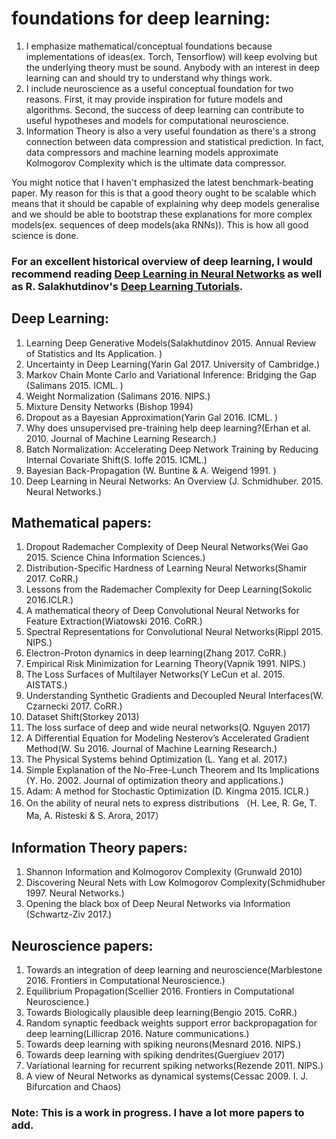 # foundations for deep learning:
1. I emphasize mathematical/conceptual foundations because implementations of ideas(ex. Torch, Tensorflow)
   will keep evolving but the underlying theory must be sound. Anybody with an interest in deep learning 
   can and should try to understand why things work. 
2. I include neuroscience as a useful conceptual foundation for two reasons. First, it may provide inspiration
   for future models and algorithms. Second, the success of deep learning can contribute to useful hypotheses
   and models for computational neuroscience. 
3. Information Theory is also a very useful foundation as there's a strong connection between data compression
and statistical prediction. In fact, data compressors and machine learning models approximate Kolmogorov Complexity
which is the ultimate data compressor. 

You might notice that I haven't emphasized the latest benchmark-beating paper. My reason for this is that a good
theory ought to be scalable which means that it should be capable of explaining why deep models generalise and we
should be able to bootstrap these explanations for more complex models(ex. sequences of deep models(aka RNNs)).
This is how all good science is done. 

### For an excellent historical overview of deep learning, I would recommend reading [Deep Learning in Neural Networks](https://github.com/pauli-space/foundations_for_deep_learning/blob/master/classics/deep_learning_in_neural_networks.pdf) as well as R. Salakhutdinov's [Deep Learning Tutorials](https://www.youtube.com/watch?v=-SY4-GkDM8g&t=4s). 

## Deep Learning:
1. Learning Deep Generative Models(Salakhutdinov 2015. Annual Review of Statistics and Its Application. )
2. Uncertainty in Deep Learning(Yarin Gal 2017. University of Cambridge.)
3. Markov Chain Monte Carlo and Variational Inference: Bridging the Gap (Salimans 2015. ICML. )
4. Weight Normalization (Salimans 2016. NIPS.)
5. Mixture Density Networks (Bishop 1994)
6. Dropout as a Bayesian Approximation(Yarin Gal 2016. ICML. )
7. Why does unsupervised pre-training help deep learning?(Erhan et al. 2010. Journal of Machine Learning Research.)
8. Batch Normalization: Accelerating Deep Network Training by Reducing Internal Covariate Shift(S. Ioffe 2015. ICML.)
9. Bayesian Back-Propagation (W. Buntine & A. Weigend 1991. )
10. Deep Learning in Neural Networks: An Overview (J. Schmidhuber. 2015. Neural Networks.)

## Mathematical papers:
1. Dropout Rademacher Complexity of Deep Neural Networks(Wei Gao 2015. Science China Information Sciences.)
2. Distribution-Specific Hardness of Learning Neural Networks(Shamir 2017. CoRR.)
3. Lessons from the Rademacher Complexity for Deep Learning(Sokolic 2016.ICLR.) 
4. A mathematical theory of Deep Convolutional Neural Networks for Feature Extraction(Wiatowski 2016. CoRR.)
5. Spectral Representations for Convolutional Neural Networks(Rippl 2015. NIPS.)
6. Electron-Proton dynamics in deep learning(Zhang 2017. CoRR.)       
7. Empirical Risk Minimization for Learning Theory(Vapnik 1991. NIPS.)
8. The Loss Surfaces of Multilayer Networks(Y LeCun et al. 2015. AISTATS.)
9. Understanding Synthetic Gradients and Decoupled Neural Interfaces(W. Czarnecki 2017. CoRR.)
10. Dataset Shift(Storkey 2013)
11. The loss surface of deep and wide neural networks(Q. Nguyen 2017)
12. A Differential Equation for Modeling Nesterov’s Accelerated Gradient Method(W. Su 2016. Journal of Machine Learning Research.)
13. The Physical Systems behind Optimization (L. Yang et al. 2017.)
14. Simple Explanation of the No-Free-Lunch Theorem and Its Implications (Y. Ho. 2002. Journal of optimization theory and applications.)
15. Adam: A method for Stochastic Optimization (D. Kingma 2015. ICLR.)
16. On the ability of neural nets to express distributions （H. Lee, R. Ge, T. Ma, A. Risteski & S. Arora, 2017）

## Information Theory papers:
1. Shannon Information and Kolmogorov Complexity (Grunwald 2010)
2. Discovering Neural Nets with Low Kolmogorov Complexity(Schmidhuber 1997. Neural Networks.) 
3. Opening the black box of Deep Neural Networks via Information (Schwartz-Ziv 2017.)                                    

## Neuroscience papers:
1. Towards an integration of deep learning and neuroscience(Marblestone 2016. Frontiers in Computational Neuroscience.)
2. Equilibrium Propagation(Scellier 2016. Frontiers in Computational Neuroscience.)
3. Towards Biologically plausible deep learning(Bengio 2015. CoRR.)
4. Random synaptic feedback weights support error backpropagation for deep learning(Lillicrap 2016. Nature communications.)
5. Towards deep learning with spiking neurons(Mesnard 2016. NIPS.)
6. Towards deep learning with spiking dendrites(Guergiuev 2017)
7. Variational learning for recurrent spiking networks(Rezende 2011. NIPS.)
8. A view of Neural Networks as dynamical systems(Cessac 2009. I. J. Bifurcation and Chaos)

### Note: This is a work in progress. I have a lot more papers to add.

